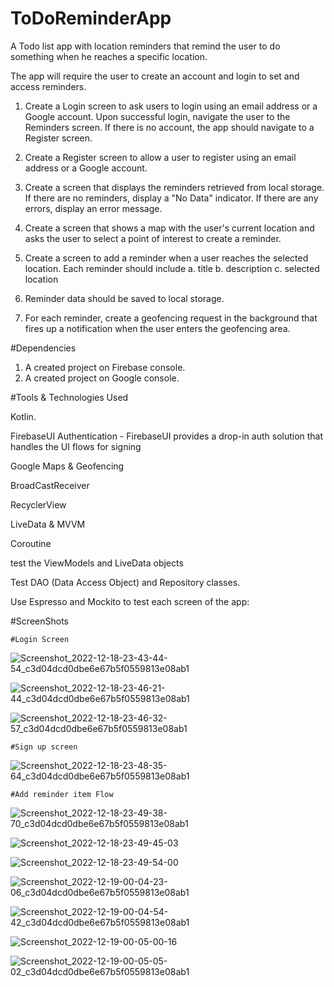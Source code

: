 # ToDoReminderApp

A Todo list app with location reminders that remind the user to do something when he reaches a specific location.

The app will require the user to create an account and login to set and access reminders.

1. Create a Login screen to ask users to login using an email address or a Google account.  Upon successful login, navigate the user to the Reminders screen.
If there is no account, the app should navigate to a Register screen.

2. Create a Register screen to allow a user to register using an email address or a Google account.

3. Create a screen that displays the reminders retrieved from local storage. If there are no reminders, display a   "No Data"  indicator.  If there are any errors, display an error message.

4. Create a screen that shows a map with the user's current location and asks the user to select a point of interest to create a reminder.

5. Create a screen to add a reminder when a user reaches the selected location.  Each reminder should include
    a. title
    b. description
    c. selected location
    
6. Reminder data should be saved to local storage.

7. For each reminder, create a geofencing request in the background that fires up a notification when the user enters the geofencing area.
    

#Dependencies

1. A created project on Firebase console.
2. A created project on Google console.


#Tools & Technologies Used

   Kotlin.
 
   FirebaseUI Authentication - FirebaseUI provides a drop-in auth solution that handles the UI flows for signing
  
   Google Maps & Geofencing
   
   BroadCastReceiver
   
   RecyclerView
   
   LiveData & MVVM
   
   Coroutine
   
   test the ViewModels and LiveData objects 
   
   Test DAO (Data Access Object) and Repository classes.
   
   Use Espresso and Mockito to test each screen of the app:
   
   
   #ScreenShots
    
    #Login Screen
    
  ![Screenshot_2022-12-18-23-43-44-54_c3d04dcd0dbe6e67b5f0559813e08ab1](https://user-images.githubusercontent.com/104698688/208321193-948d268e-acc6-42b4-bb26-bc4496bec3da.jpg)
  
  
  ![Screenshot_2022-12-18-23-46-21-44_c3d04dcd0dbe6e67b5f0559813e08ab1](https://user-images.githubusercontent.com/104698688/208321630-577a3c3e-72ad-44b6-890b-9e76a0a7d9c2.jpg)

  
  ![Screenshot_2022-12-18-23-46-32-57_c3d04dcd0dbe6e67b5f0559813e08ab1](https://user-images.githubusercontent.com/104698688/208321395-37fbb3f1-13df-45bb-9770-5317f1deff8a.jpg)
  
    #Sign up screen
    
  ![Screenshot_2022-12-18-23-48-35-64_c3d04dcd0dbe6e67b5f0559813e08ab1](https://user-images.githubusercontent.com/104698688/208321427-25a88744-e641-4fb6-b23d-b84a7847d4f6.jpg)
  
    
    #Add reminder item Flow
    
    
    
![Screenshot_2022-12-18-23-49-38-70_c3d04dcd0dbe6e67b5f0559813e08ab1](https://user-images.githubusercontent.com/104698688/208321723-9bf72640-14d5-4d14-8495-ba143bc7a087.jpg)



![Screenshot_2022-12-18-23-49-45-03](https://user-images.githubusercontent.com/104698688/208321729-3ffa5174-bf24-419a-819a-8651defa8b04.jpg)


![Screenshot_2022-12-18-23-49-54-00](https://user-images.githubusercontent.com/104698688/208321739-899e5047-8061-469f-a672-13d35ace6ddf.jpg)


 ![Screenshot_2022-12-19-00-04-23-06_c3d04dcd0dbe6e67b5f0559813e08ab1](https://user-images.githubusercontent.com/104698688/208321931-4dec4a08-aca9-4dc4-af5b-fabf273887cb.jpg)
 
 
 ![Screenshot_2022-12-19-00-04-54-42_c3d04dcd0dbe6e67b5f0559813e08ab1](https://user-images.githubusercontent.com/104698688/208321949-a0ff6744-8942-49bc-993e-50732597480c.jpg)
 
 
![Screenshot_2022-12-19-00-05-00-16](https://user-images.githubusercontent.com/104698688/208321958-75dbba5d-e7ea-4112-91fd-fb07491b9522.jpg)

   
![Screenshot_2022-12-19-00-05-05-02_c3d04dcd0dbe6e67b5f0559813e08ab1](https://user-images.githubusercontent.com/104698688/208321941-776fcaed-e60d-4300-a0d9-5e035aa90e26.jpg)

    
  
 
